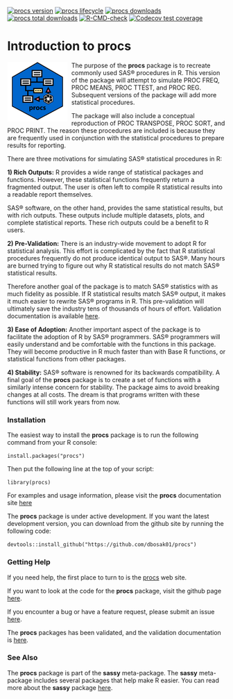 <!-- badges: start -->

[![procs version](https://www.r-pkg.org/badges/version/procs)](https://cran.r-project.org/package=procs)
[![procs lifecycle](https://img.shields.io/badge/lifecycle-maturing-blue.svg)](https://cran.r-project.org/package=procs)
[![procs downloads](https://cranlogs.r-pkg.org/badges/procs)](https://cran.r-project.org/package=procs)
[![procs total downloads](https://cranlogs.r-pkg.org/badges/grand-total/procs)](https://cran.r-project.org/package=procs)
[![R-CMD-check](https://github.com/dbosak01/procs/actions/workflows/R-CMD-check.yaml/badge.svg)](https://github.com/dbosak01/procs/actions/workflows/R-CMD-check.yaml)
[![Codecov test coverage](https://codecov.io/gh/dbosak01/procs/branch/master/graph/badge.svg)](https://app.codecov.io/gh/dbosak01/procs?branch=master)

<!-- badges: end -->

# Introduction to **procs**
<img src='man/images/procs_new.png' align="left" height="138px" style="margin-right:10px;height:138px"/>

The purpose of the **procs** package is to recreate commonly used SAS® 
procedures in R.  This version of the package will attempt to simulate
PROC FREQ, PROC MEANS, PROC TTEST, and PROC REG. 
Subsequent versions of the package will add more statistical procedures.  

The package will also include a conceptual reproduction of PROC TRANSPOSE,
PROC SORT, and PROC PRINT.
The reason these procedures are included is because they are frequently used
in conjunction with the statistical procedures to prepare results for reporting.  

There are three motivations for simulating SAS® statistical procedures in R:

**1) Rich Outputs:** R provides a wide range of statistical packages and functions.
However, these statistical functions frequently return a fragmented output.
The user is often left to compile R statistical results into a readable 
report themselves.

SAS® software, on the other hand, provides the same statistical results, 
but with rich outputs.  These outputs include multiple datasets, plots,
and complete statistical reports. These rich outputs could be a benefit 
to R users.

**2) Pre-Validation:** There is an industry-wide movement to adopt R for 
statistical analysis.  This 
effort is complicated by the fact that R statistical procedures frequently
do not produce identical output to SAS®.  Many hours are burned trying to figure 
out why R statistical results do not match SAS® statistical results.

Therefore another goal of the package is to match SAS® statistics with as much
fidelity as possible. If R statistical results match SAS® output, 
it makes it much easier to rewrite
SAS® programs in R. This pre-validation will
ultimately save the industry tens of thousands of hours of effort. Validation
documentation is available 
[here](https://r-sassy.org/validation/Procs_Validation.pdf).

**3) Ease of Adoption:** Another important aspect of the package is to 
facilitate the adoption of R by SAS® programmers.
SAS® programmers will easily understand and be comfortable with the functions
in this package.  They will become productive in R much faster than with
Base R functions, or statistical functions from other packages.

**4) Stability:** SAS® software is renowned for its backwards compatibility. 
A final goal of the **procs** package is to create a set
of functions with a similarly intense concern for stability.  The package 
aims to avoid breaking changes at all costs.  The dream is that programs
written with these functions will still work years from now.


### Installation

The easiest way to install the **procs** package is to run the following 
command from your R console:

    install.packages("procs")


Then put the following line at the top of your script:

    library(procs)
    
For examples and usage 
information, please visit the **procs** documentation site 
[here](https://procs.r-sassy.org/articles/procs.html)
    
The **procs** package is under active development.  If you want the latest
development version, you can download from the github site by running
the following code:

    devtools::install_github("https://github.com/dbosak01/procs")    


### Getting Help

If you need help, the first place 
to turn to is the [procs](https://procs.r-sassy.org) web site.  

If you want to look at the code for the **procs** package, visit the
github page [here](https://github.com/dbosak01/procs).

If you encounter a bug or have a feature request, please submit an issue 
[here](https://github.com/dbosak01/procs/issues).

The **procs** packages has been validated, and the validation documentation
is [here](https://r-sassy.org/validation/Procs_Validation.pdf).


### See Also

The **procs** package is part of the **sassy** meta-package. 
The **sassy** meta-package includes several packages that help make R
easier.  You can read more about the **sassy** package
[here](https://sassy.r-sassy.org).
